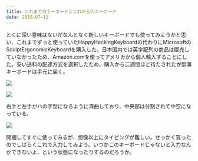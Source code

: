 ```yaml
---
title: これまでのキーボードとこれからのキーボード
date: 2018-07-12
---
```



とくに深い意味はないがなんとなく新しいキーボードでも使ってみようかと思い、これまでずっと使っていたHappyHackingKeyboardの代わりにMicrosoftのSculptErgonomicKeyboardを購入した。日本国内では英字配列の商品は販売していなかったため、Amazon.comを使ってアメリカから個人輸入することにした。安い送料の配達方式を選択したため、購入から二週間ほど待たされたが無事キーボードは手元に届く。

![](https://nqzm1w.dm.files.1drv.com/y4mgj-vn-JpKDaQge-mklG-DmZP3sMuWmfqKUp1aOZ_wI_4JBUqB0SbrMEjsiBRIZji-l-KLHB29tRG9C5kyP-ONpY8b6kV82DXtQbFWt3XADnppyDMVuFhN19zn5PZXbyFARhdADEZaPupwiza1C0hcBa3lOuU4rDXhNQRlF_EOpizsvfFkNheESENDw2i1aHY1X6Q68xzALvy46PfG8IL0A?width=4032&height=3024&cropmode=none)

![](https://nqzx1w.dm.files.1drv.com/y4mpuc8CGvS0X2BZ47-tBmbSs5S0VjQx-TC08JAqCDJHei3T8SQKkJ6UkyZpHmHmDIogBWpS6mbNIsuLN8rAbkb--gVkePqCznHLxZpKsYT70msm_D8yBL9x9UZ7J_tVh1-Sx4_is_jBwFIbP01I90u7tfKUqg78q9FqTXWDtIoZcsdhJ3SuqFGHHwBnvncT_vfjyzjUQHAK8_ozEozutMHZw?width=4032&height=3024&cropmode=none)

右手と左手がハの字型になるように湾曲しており、中央部は分割されて中空になっている。

![](https://n6zv1w.dm.files.1drv.com/y4msAbrhpIsx4Fr5OqhsvMIhHem3k-RsKGS8Zp7HTesb3PBfrjhfQs95ryz0mX60U3LjbNSqd8uqqNzXnJ0NTqa8wQ9QUSUMU3M42su1NuR0I9kdyQhgoX2QzKO1Iyq9AXrx4d06KTj5Pwxme3nu0azJ92mAGh20yWNom5Ae-3gc4TIApmfcTWrdsoCJkG3_h14cZgE_aZxQk70Wr4b2m3xlw?width=4032&height=3024&cropmode=none)
 
開梱してすぐに使ってみるが、想像以上にタイピングが難しい。せっかく買ったのでしばらくこれで入力してみよう。いつかこのキーボードじゃないと入力なんかできないよ、という状態になったりするのだろうか。